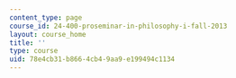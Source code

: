 ```yaml
---
content_type: page
course_id: 24-400-proseminar-in-philosophy-i-fall-2013
layout: course_home
title: ''
type: course
uid: 78e4cb31-b866-4cb4-9aa9-e199494c1134
---
```

